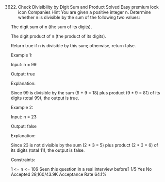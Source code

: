 3622. Check Divisibility by Digit Sum and Product
Solved
Easy
premium lock icon
Companies
Hint
You are given a positive integer n. Determine whether n is divisible by the sum of the following two values:

The digit sum of n (the sum of its digits).

The digit product of n (the product of its digits).

Return true if n is divisible by this sum; otherwise, return false.

 

Example 1:

Input: n = 99

Output: true

Explanation:

Since 99 is divisible by the sum (9 + 9 = 18) plus product (9 * 9 = 81) of its digits (total 99), the output is true.

Example 2:

Input: n = 23

Output: false

Explanation:

Since 23 is not divisible by the sum (2 + 3 = 5) plus product (2 * 3 = 6) of its digits (total 11), the output is false.

 

Constraints:

1 <= n <= 106
Seen this question in a real interview before?
1/5
Yes
No
Accepted
28,160/43.9K
Acceptance Rate
64.1%